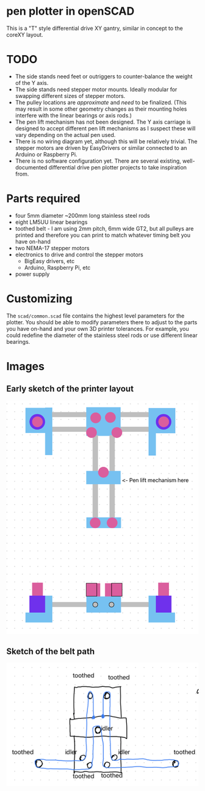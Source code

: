 # pen plotter in openSCAD

This is a "T" style differential drive XY gantry, similar in concept to the coreXY layout.

# TODO
- The side stands need feet or outriggers to counter-balance the weight of the Y axis.
- The side stands need stepper motor mounts. Ideally modular for swapping different sizes of stepper motors.
- The pulley locations are *approximate* and *need* to be finalized. (This may result in some other geometry changes as their mounting holes interfere with the linear bearings or axis rods.)
- The pen lift mechanism has not been designed. The Y axis carriage is designed to accept different pen lift mechanisms as I suspect these will vary depending on the actual pen used.
- There is no wiring diagram yet, although this will be relatively trivial. The stepper motors are driven by EasyDrivers or similar connected to an Arduino or Raspberry Pi.
- There is no software configuration yet. There are several existing, well-documented differential drive pen plotter projects to take inspiration from.

# Parts required
- four 5mm diameter ~200mm long stainless steel rods
- eight LM5UU linear bearings
- toothed belt - I am using 2mm pitch, 6mm wide GT2, but all pulleys are printed and therefore you can print to match whatever timing belt you have on-hand
- two NEMA-17 stepper motors
- electronics to drive and control the stepper motors
  - BigEasy drivers, etc
  - Arduino, Raspberry Pi, etc
- power supply

# Customizing
The `scad/common.scad` file contains the highest level parameters for the plotter. You should be able to modify parameters there to adjust to the parts you have on-hand and your own 3D printer tolerances. For example, you could redefine the diameter of the stainless steel rods or use different linear bearings.

# Images
## Early sketch of the printer layout
![Early sketch](./images/sketch1.png)

## Sketch of the belt path
![Sketch of belt path](./images/pulley_path.png)

